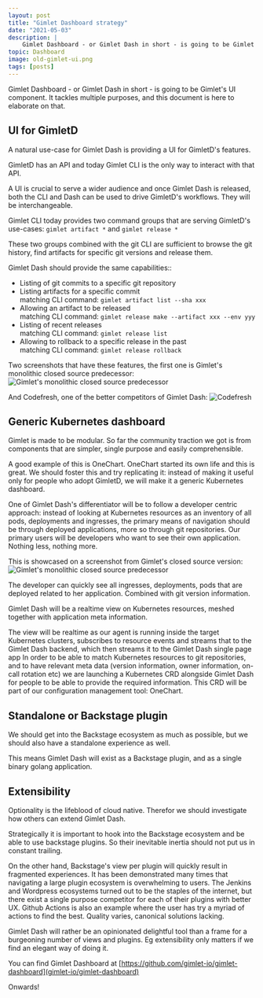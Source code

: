 ```yaml
---
layout: post
title: "Gimlet Dashboard strategy"
date: "2021-05-03"
description: |
    Gimlet Dashboard - or Gimlet Dash in short - is going to be Gimlet's UI component. It tackles multiple purposes, and this document is here to elaborate on that.
topic: Dashboard
image: old-gimlet-ui.png
tags: [posts]
---
```


Gimlet Dashboard - or Gimlet Dash in short - is going to be Gimlet's UI component.
It tackles multiple purposes, and this document is here to elaborate on that.

## UI for GimletD
A natural use-case for Gimlet Dash is providing a UI for GimletD's features.

GimletD has an API and today Gimlet CLI is the only way to interact with that API.

A UI is crucial to serve a wider audience and once Gimlet Dash is released, both the CLI and Dash can be used to drive GimletD's workflows. They will be interchangeable.

Gimlet CLI today provides two command groups that are serving GimletD's use-cases: `gimlet artifact *` and `gimlet release *`

These two groups combined with the git CLI are sufficient to browse the git history, find artifacts for specific git versions and release them.

Gimlet Dash should provide the same capabilities::

- Listing of git commits to a specific git repository
- Listing artifacts for a specific commit
  <br />matching CLI command: `gimlet artifact list --sha xxx`
- Allowing an artifact to be released
  <br />matching CLI command: `gimlet release make --artifact xxx --env yyy`
- Listing of recent releases
  <br />matching CLI command: `gimlet release list`
- Allowing to rollback to a specific release in the past
  <br />matching CLI command: `gimlet release rollback`

Two screenshots that have these features, the first one is Gimlet's monolithic closed source predecessor:
![Gimlet's monolithic closed source predecessor](/old-gimlet-ui2.png)

And Codefresh, one of the better competitors of Gimlet Dash:
![Codefresh](/codefresh.png)

## Generic Kubernetes dashboard

Gimlet is made to be modular. So far the community traction we got is from components that are simpler, single purpose and easily comprehensible.

A good example of this is OneChart. OneChart started its own life and this is great.
We should foster this and try replicating it: instead of making it useful only for people who adopt GimletD, we will make it a generic Kubernetes dashboard.

One of Gimlet Dash's differentiator will be to follow a developer centric approach: 
instead of looking at Kubernetes resources as an inventory of all pods, deployments and ingresses, 
the primary means of navigation should be through deployed applications, more so through git repositories. 
Our primary users will be developers who want to see their own application. Nothing less, nothing more.

This is showcased on a screenshot from Gimlet's closed source version:
![Gimlet's monolithic closed source predecessor](/old-gimlet-ui.png)

The developer can quickly see all ingresses, deployments, pods that are deployed related to her application. Combined with git version information.

Gimlet Dash will be a realtime view on Kubernetes resources, meshed together with application meta information.


The view will be realtime as our agent is running inside the target Kubernetes clusters, subscribes to resource events and streams that to the Gimlet Dash backend, which then streams it to the Gimlet Dash single page app
In order to be able to match Kubernetes resources to git repositories, and to have relevant meta data (version information, owner information, on-call rotation etc) we are launching a Kubernetes CRD alongside Gimlet Dash for people to be able to provide the required information. This CRD will be part of our configuration management tool: OneChart.


## Standalone or Backstage plugin
We should get into the Backstage ecosystem as much as possible, but we should also have a standalone experience as well.

This means Gimlet Dash will exist as a Backstage plugin, and as a single binary golang application.

## Extensibility
Optionality is the lifeblood of cloud native. Therefor we should investigate how others can extend Gimlet Dash.

Strategically it is important to hook into the Backstage ecosystem and be able to use backstage plugins. So their inevitable inertia should not put us in constant trailing.

On the other hand, Backstage's view per plugin will quickly result in fragmented experiences. It has been demonstrated many times that navigating a large plugin ecosystem is overwhelming to users. The Jenkins and Wordpress ecosystems turned out to be the staples of the internet, but there exist a single purpose competitor for each of their plugins with better UX. Github Actions is also an example where the user has try a myriad of actions to find the best. Quality varies, canonical solutions lacking.

Gimlet Dash will rather be an opinionated delightful tool than a frame for a burgeoning number of views and plugins. Eg extensibility only matters if we find an elegant way of doing it.

You can find Gimlet Dashboard at [https://github.com/gimlet-io/gimlet-dashboard](gimlet-io/gimlet-dashboard)

Onwards!
